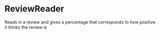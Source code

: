 # ReviewReader
Reads in a review and gives a percentage that corresponds to how positive it thinks the review is
